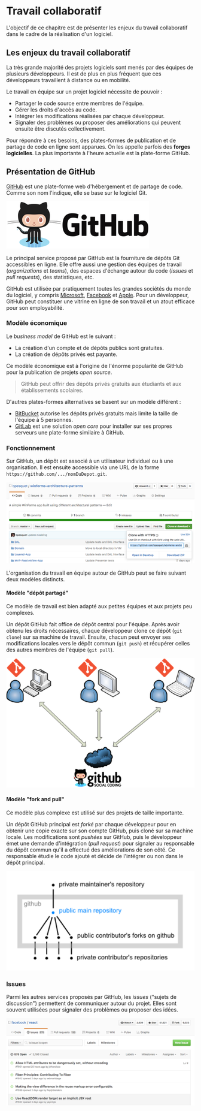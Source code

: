 # Travail collaboratif

L'objectif de ce chapitre est de présenter les enjeux du travail collaboratif dans le cadre de la réalisation d'un logiciel.

## Les enjeux du travail collaboratif

La très grande majorité des projets logiciels sont menés par des équipes de plusieurs développeurs. Il est de plus en plus fréquent que ces développeurs travaillent à distance ou en mobilité.

Le travail en équipe sur un projet logiciel nécessite de pouvoir :

* Partager le code source entre membres de l'équipe.
* Gérer les droits d'accès au code.
* Intégrer les modifications réalisées par chaque développeur.
* Signaler des problèmes ou proposer des améliorations qui peuvent ensuite être discutés collectivement.

Pour répondre à ces besoins, des plates-formes de publication et de partage de code en ligne sont apparues. On les appelle parfois des **forges logicielles**. La plus importante à l'heure actuelle est la plate-forme GitHub.

## Présentation de GitHub

[GitHub](https://github.com) est une plate-forme web d'hébergement et de partage de code. Comme son nom l'indique, elle se base sur le logiciel Git.

![](../images/github-logo.png)

Le principal service proposé par GitHub est la fourniture de dépôts Git accessibles en ligne. Elle offre aussi une gestion des équipes de travail (*organizations* et *teams*), des espaces d'échange autour du code (*issues* et *pull requests*), des statistiques, etc.

GitHub est utilisée par pratiquement toutes les grandes sociétés du monde du logiciel, y compris [Microsoft](https://github.com/Microsoft), [Facebook](https://github.com/facebook) et [Apple](https://github.com/apple). Pour un développeur, GitHub peut constituer une vitrine en ligne de son travail et un atout efficace pour son employabilité.

### Modèle économique

Le *business model* de GitHub est le suivant :

* La création d'un compte et de dépôts publics sont gratuites.
* La création de dépôts privés est payante.

Ce modèle économique est à l'origine de l'énorme popularité de GitHub pour la publication de projets *open source*.

> GitHub peut offrir des dépôts privés gratuits aux étudiants et aux établissements scolaires.

D'autres plates-formes alternatives se basent sur un modèle différent :

* [BitBucket](https://bitbucket.org/) autorise les dépôts privés gratuits mais limite la taille de l'équipe à 5 personnes.
* [GitLab](https://about.gitlab.com/) est une solution *open core* pour installer sur ses propres serveurs une plate-forme similaire à GitHub.

### Fonctionnement

Sur GitHub, un dépôt est associé à un utilisateur individuel ou à une organisation. Il est ensuite accessible via une URL de la forme `https://github.com/.../nomDuDepot.git`.

![](../images/github-repo.png)

L'organisation du travail en équipe autour de GitHub peut se faire suivant deux modèles distincts.

#### Modèle "dépôt partagé"

Ce modèle de travail est bien adapté aux petites équipes et aux projets peu complexes.

Un dépôt GitHub fait office de dépôt central pour l'équipe. Après avoir obtenu les droits nécessaires, chaque développeur clone ce dépôt (`git clone`) sur sa machine de travail. Ensuite, chacun peut envoyer ses modifications locales vers le dépôt commun (`git push`) et récupérer celles des autres membres de l'équipe (`git pull`).

![](../images/github-shared-repo.png)

#### Modèle "fork and pull"

Ce modèle plus complexe est utilisé sur des projets de taille importante.

Un dépôt GitHub principal est *forké* par chaque développeur pour en obtenir une copie exacte sur son compte GitHub, puis cloné sur sa machine locale. Les modifications sont *pushées* sur GitHub, puis le développeur émet une demande d'intégration (*pull request*) pour signaler au responsable du dépôt commun qu'il a effectué des améliorations de son côté. Ce responsable étudie le code ajouté et décide de l'intégrer ou non dans le dépôt principal.

![](../images/github-fork-pull.png)

### Issues

Parmi les autres services proposés par GitHub, les *issues* ("sujets de discussion") permettent de communiquer autour du projet. Elles sont souvent utilisées pour signaler des problèmes ou proposer des idées.

![](../images/github-issues.png)